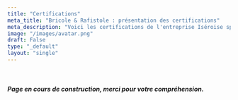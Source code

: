 ```yaml
---
title: "Certifications"
meta_title: "Bricole & Rafistole : présentation des certifications"
meta_description: "Voici les certifications de l'entreprise Iséroise spécialisée dans la réparation de petit électroménager, hifi, cartes électroniques, outillage et objet divers."
image: "/images/avatar.png"
draft: False
type: "_default"
layout: "single"
---
```

<br>
<h5>Page en cours de construction, merci pour votre compréhension.</h5>
